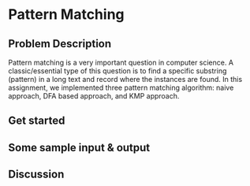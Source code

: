 # Pattern Matching
## Problem Description
Pattern matching is a very important question in computer science. A classic/essential type of this question is to find a specific substring (pattern) in a long text and record where the instances are found. In this assignment, we implemented three pattern matching algorithm: naive approach, DFA based approach, and KMP approach.   
## Get started
   
## Some sample input & output

## Discussion

